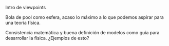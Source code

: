 Intro de viewpoints

Bola de pool como esfera, acaso lo máximo a lo que podemos aspirar para una teoría
física.

Consistencia matemática y buena definición de modelos como guía para desarrollar
la física. ¿Ejemplos de esto?
